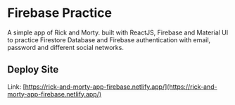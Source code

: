 # Firebase Practice

A simple app of Rick and Morty. built with ReactJS, Firebase and Material UI to practice Firestore Database and Firebase authentication with email, password and different social networks.

## Deploy Site

Link: [https://rick-and-morty-app-firebase.netlify.app/](https://rick-and-morty-app-firebase.netlify.app/)
